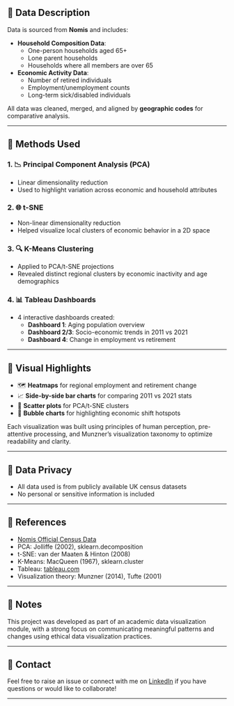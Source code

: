 ## 🍱 Data Description
Data is sourced from **Nomis** and includes:

- **Household Composition Data**:
  - One-person households aged 65+
  - Lone parent households
  - Households where all members are over 65
- **Economic Activity Data**:
  - Number of retired individuals
  - Employment/unemployment counts
  - Long-term sick/disabled individuals

All data was cleaned, merged, and aligned by **geographic codes** for comparative analysis.

---

## 🧠 Methods Used

### 1. 📉 Principal Component Analysis (PCA)
- Linear dimensionality reduction
- Used to highlight variation across economic and household attributes

### 2. 🌐 t-SNE
- Non-linear dimensionality reduction
- Helped visualize local clusters of economic behavior in a 2D space

### 3. 🔍 K-Means Clustering
- Applied to PCA/t-SNE projections
- Revealed distinct regional clusters by economic inactivity and age demographics

### 4. 📊 Tableau Dashboards
- 4 interactive dashboards created:
  - **Dashboard 1**: Aging population overview
  - **Dashboard 2/3**: Socio-economic trends in 2011 vs 2021
  - **Dashboard 4**: Change in employment vs retirement

---

## 🔎 Visual Highlights

- 🗺️ **Heatmaps** for regional employment and retirement change
- 📈 **Side-by-side bar charts** for comparing 2011 vs 2021 stats
- 🧬 **Scatter plots** for PCA/t-SNE clusters
- 🫧 **Bubble charts** for highlighting economic shift hotspots

Each visualization was built using principles of human perception, pre-attentive processing, and Munzner’s visualization taxonomy to optimize readability and clarity.

---

## 🔐 Data Privacy

- All data used is from publicly available UK census datasets
- No personal or sensitive information is included

---

## 📝 References

- [Nomis Official Census Data](https://www.nomisweb.co.uk/)
- PCA: Jolliffe (2002), sklearn.decomposition
- t-SNE: van der Maaten & Hinton (2008)
- K-Means: MacQueen (1967), sklearn.cluster
- Tableau: [tableau.com](https://www.tableau.com)
- Visualization theory: Munzner (2014), Tufte (2001)

---

## 📌 Notes

This project was developed as part of an academic data visualization module, with a strong focus on communicating meaningful patterns and changes using ethical data visualization practices.

---

## 📩 Contact

Feel free to raise an issue or connect with me on [LinkedIn](#) if you have questions or would like to collaborate!

---
